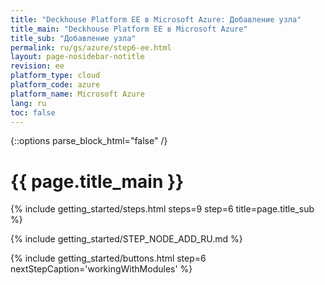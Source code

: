 ```yaml
---
title: "Deckhouse Platform EE в Microsoft Azure: Добавление узла"
title_main: "Deckhouse Platform EE в Microsoft Azure"
title_sub: "Добавление узла"
permalink: ru/gs/azure/step6-ee.html
layout: page-nosidebar-notitle
revision: ee
platform_type: cloud
platform_code: azure
platform_name: Microsoft Azure
lang: ru
toc: false
---
```


<link rel="stylesheet" type="text/css" href='{{ assets["getting-started.css"].digest_path }}' />

{::options parse_block_html="false" /}

<h1 class="docs__title">{{ page.title_main }}</h1>
{% include getting_started/steps.html steps=9 step=6 title=page.title_sub %}

{% include getting_started/STEP_NODE_ADD_RU.md %}

{% include getting_started/buttons.html step=6 nextStepCaption='workingWithModules' %}
